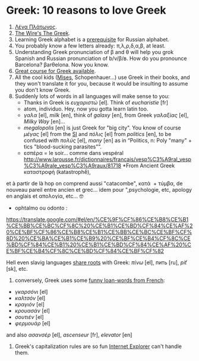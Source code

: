 Greek: 10 reasons to love Greek
===

1. [Λένα Πλάτωνος](https://www.youtube.com/watch?v=qIoYrkzTQoE).
1. [The Wire's The Greek](http://linguistica.rocks/the-wire-for-polyglots/).
1. Learning Greek alphabet is a [prerequisite](learning-russian) for Russian alphabet.
1. You probably know a few letters already: π,λ,ρ,δ,α,β, at least.
1. Understanding Greek pronunciation of β and θ will help you grok Spanish and Russian pronunciation of b/v/β/в. How do you pronounce Barcelona? βarθelona. Now you know.
1. [Great course for Greek available](http://www.languagetransfer.org/complete-greek).
1. All the cool kids ([Mises](https://books.google.ch/books?id=BRABCwAAQBAJ&pg=PT8&lpg=PT8&dq=%22The+problem+which+here+confronts+us+is+the+socialization+of+ownership+in+the+means+of+production%22&source=bl&ots=Gabe22Xx3O&sig=dGuiLnBTsOfH03MMggEw6IwFX8w&hl=en&sa=X&ved=0ahUKEwiEhIKQzvrPAhXhDpoKHe7vBMcQ6AEIHDAA#v=onepage&q=%22The%20problem%20which%20here%20confronts%20us%20is%20the%20socialization%20of%20ownership%20in%20the%20means%20of%20production%22&f=false), Schopenhauer...) use Greek in their books, and they won't translate it for you, because it would be insulting to assume you don't know Greek.
1. Suddenly lots of words in all languages will make sense to you:
   * Thanks in Greek is *ευχαριστώ* [el]. Think of *eucharistie* [fr]
   * atom, individuo. Hey, now you gotta learn latin too.
   * *γαλα* [el], *milk* [en], think of *galaxy* [en], from Greek *γαλαξίας* [el], *Milky Way* [en]...
   * *megalopolis* [en] is just Greek for "big city". You know of course *μέγας* [el] from the [SI](https://en.wikipedia.org/wiki/International_System_of_Units) and *πόλις* [el] from *politics* [en], to be confused with *πολύς* [el], *many* [en] as in “Politics, n: Poly "many" + tics "blood-sucking parasites"”.
    * εσπέρα = le soir... comme dans vespéral http://www.larousse.fr/dictionnaires/francais/vesp%C3%A9ral_vesp%C3%A9rale_vesp%C3%A9raux/81718
    *From Ancient Greek καταστροφή ‎(katastrophḗ), 

 et à partir de là hop on comprend aussi "catacombe",  κατά ‎ + τύμβα, de nouveau pareil entre ancien et grec... idem pour ",psychologie, etc, apology en anglais et απολογία, etc... 🤓
* ophtalmo ou odonto : 

https://translate.google.com/#el/en/%CE%9F%CF%86%CE%B8%CE%B1%CE%BB%CE%BC%CF%8C%20%CE%B1%CE%BD%CF%84%CE%AF%20%CE%BF%CF%86%CE%B8%CE%B1%CE%BB%CE%BC%CE%BF%CF%8D%20%CE%BA%CE%B1%CE%B9%20%CE%BF%CE%B4%CF%8C%CE%BD%CF%84%CE%B1%20%CE%B1%CE%BD%CF%84%CE%AF%20%CE%BF%CE%B4%CF%8C%CE%BD%CF%84%CE%BF%CF%82

 Hell even slavig languages [share roots](https://en.wiktionary.org/wiki/Reconstruction:Proto-Slavic/piti) with Greek: *πίνω* [el], пить [ru], *piť* [sk], etc.
   
1. conversely, Greek uses some [funny loan-words from French](https://fr.wikipedia.org/wiki/Gallicisme ):

* *γκαρσóνι* [el]
* *καλτσόν* [el]
* *κραγιόν* [el]
* *κρουασάν* [el]
* *σουτιέν* [el]
* *φερμουάρ* [el]

 and also *ασανσέρ* [el], *ascenseur* [fr], *elevator* [en]

1. Greek's capitalization rules are so fun [Internet Explorer](https://developer.mozilla.org/en/docs/Web/CSS/text-transform) can't handle them.
